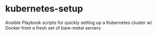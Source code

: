 # kubernetes-setup
Ansible Playbook scripts for quickly setting up a Kubernetes cluster w/ Docker from a fresh set of bare-metal servers
